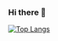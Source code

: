 ### Hi there 👋

<!--
**jazminmatos/jazminmatos** is a ✨ _special_ ✨ repository because its `README.md` (this file) appears on your GitHub profile.

Here are some ideas to get you started:

- 🔭 I’m currently working on ...
- 🌱 I’m currently learning ...
- 👯 I’m looking to collaborate on ...
- 🤔 I’m looking for help with ...
- 💬 Ask me about ...
- 📫 How to reach me: ...
- 😄 Pronouns: ...
- ⚡ Fun fact: ...
-->
<!-- [![Jazmin's GitHub stats](https://github-readme-stats.vercel.app/api?username=jazminmatos&show_icons=true&theme=dracula)](https://github.com/anuraghazra/github-readme-stats) -->
[![Top Langs](https://github-readme-stats.vercel.app/api/top-langs/?username=jazminmatos&layout=compact&theme=dracula)](https://github.com/anuraghazra/github-readme-stats)
